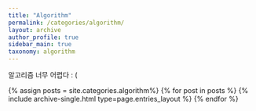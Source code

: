 ```yaml
---
title: "Algorithm"
permalink: /categories/algorithm/
layout: archive
author_profile: true
sidebar_main: true
taxonomy: algorithm
---
```


알고리즘 너무 어렵다 : (

{% assign posts = site.categories.algorithm%}
{% for post in posts %} {% include archive-single.html type=page.entries_layout %} {% endfor %}

